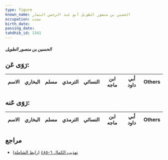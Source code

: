 ```yaml
---
type: figure
known_name: الحسين بن منصور الطويل أبو عبد الرحمن التمار
occupation: محدث
birth_date:
passing_date:
tahdhib_id: 1341
---
```

##### الحسين بن منصور الطويل

## رَوَى عَن:
| الاسم | البخاري | مسلم | الترمذي | النسائي | ابن ماجه | أبي داود | Others |
| ----- | ------- | ---- | ------- | ------- | -------- | -------- | ------ |
## رَوَى عَنه:
| الاسم | البخاري | مسلم | الترمذي | النسائي | ابن ماجه | أبي داود | Others |
| ----- | ------- | ---- | ------- | ------- | -------- | -------- | ------ |
## مراجع
- [تهذيب الكمال ٦-٤٨٥](obsidian://open?vault=Tahdhib-al-Kamal&file=Figures/١٣٤١-الحسين%20بن%20منصور%20الطويل) ([رابط الشاملة](https://shamela.ws/book/3722/3149))